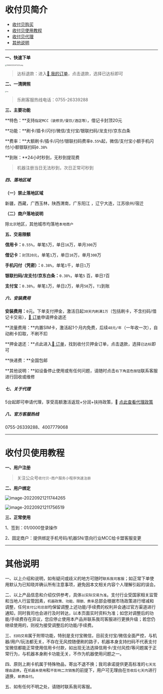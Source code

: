 # 收付贝简介

- [收付贝购买](#收付贝购买)
- [收付贝使用教程](#收付贝使用教程)
- [收付贝代理](agent/lssfb.md)
- [其他说明](#其他说明)

---

**一、快速下单**

[<img src="https://cos.zjkmkj.com/media/2024/08/20/120b598cd47714ec833c7b4b0d77729f-2.webp" alt="1569425353473233.png" style="zoom:33%;" />](https://kmshop.zjkmkj.com/pages/goods_details/index?id=38)

> 达标退款：进入[:link: 我的订单](http://kmshop.zjkmkj.com/pages/users/order_list/index)，点击退款，选择已达标即可

**二、一清牌照**

<img src="https://cos.zjkmkj.com/media/2024/08/20/423c00302cdf19f45c507e1e716f4230-2.webp" alt="img" style="zoom: 25%;" />

> 乐刷客服热线电话：0755-26339288

**三、主要功能**

**特色：**支持`指定MCC（装修贷/餐饮/酒店等）`，借记卡封顶20元

**功能：**刷卡/插卡/闪付/微信/支付宝/银联扫码/龙支付/京东白条

**费率：**大额刷卡/插卡/闪付/银联扫码费率`0.55%`起，微信/支付宝小额手机闪付/小额银联扫码`0.38%`

**到账：**24小时秒到，无秒到提现费

> 机器注册当日无法秒到，次日正常可秒到

##### 四、落地区域

**（一）禁止落地区域**

新疆，西藏，广西玉林，陕西渭南，广东阳江 ，辽宁大连，江苏徐州/宿迁

**（二）商户落地说明**

除`北京`地区，其他城市均落地`本地商户`

**五、交易限额**

**信用卡：**`0.55%`，单笔`5`万，单日`16`万，单月`300`万

**借记卡：**`封顶20元`，单笔`1`万，单日`10`万，单月`300`万

**手机闪付（凭密）：**`0.38%`，单笔`1`千，单日`1`万

**银联扫码/龙支付/京东白条：**`0.38%`，单笔`5` 百，单日`7`百

**支付宝：**`0.38%`，单笔`1`万，单日`2`万，单月`50`万，`T1`到账

##### 六、**安装费用**

**安装费用：**`0`元。下单支付押金，激活日起`30天内刷满1万`（包括刷卡，不含扫码/借记卡交易），[:link: 订单](http://kmshop.zjkmkj.com/pages/users/order_list/index)申请押金退还

**流量费用：**内置SIM卡，激活起1个月内免费，后续`48元/年`（一年收一次），自动刷卡扣取，不刷不扣

**押金退还：**点此进入[:link: 订单](http://kmshop.zjkmkj.com/pages/users/order_list/index)，找到收付贝押金订单，点击退款，选择`已达标`即可

**快递费：**全国包邮

**其他说明：**如设备停止使用或有任何问题，请随时点击`右下角蓝色按钮`联系客服进行回收或维修

##### 七、关于代理

5台起即可申请代理，享受高额激活返现+分润+扶持政策，:link: [点此查看代理政策](agent/lssfb.md)

##### 八、官方客服热线

0755-26339288、4007779068

---

# 收付贝使用教程

**一、用户注册**

> 关注公众号`收付贝`-`商户服务小程序快速注册`

**二、用户绑定**

![image-20220921211744265](https://cos.zjkmkj.com/media/2024/08/20/5ba0d5a4586a39e1c8284cda9bd5f0b8-2.webp)

![image-20220921211756519](https://cos.zjkmkj.com/media/2024/08/20/2f266b37a878a788add41a590b7d40f2-2.webp)

**三、正常使用**

1、签到：01/0000登录操作

2、固定商户：提供绑定手机号码/机器SN/意向行业MCC给卡盟客服变更

---

# 其他说明

一、以上介绍和说明，如有疑问或歧义的地方可随时`联系我司客服`；如正常下单使用默认为已知晓并确认所有注意事项，避免因本文相关内容个人理解引起的误会。

二、以上产品信息和介绍仅供参考，具体`以实际交易为准`。支付行业受国家相关监管和当地人行监管因素，`机器政策、功能、限额、费率`总部会根据市场政策进行增减和调整，任何`支付公司总部`均保留调整上述功能/手续费的权利并会通过官方渠道进行通知，同时我司也会进行及时转达，以本页面实时资料为准；如您对调整后的功能/手续费存在异议，您应停止使用本产品并联系我司客服进行更换升级；若您仍继续使用的，则视为接受调整后的功能/手续费。

三、`扫码交易`属于附带功能，特别是支付宝微信，目前支付宝/微信全面严控，与机器/用户/玩法都无关，不存在无风控随便刷的路子，机器本身支持扫码不代表支付宝微信都能正常使用信用卡付款，如出现无法选择信用卡/支付风控/等问题属于正常行为，与机器本身刷卡功能无关，不作为机器使用问题之一。

四、原则上刷卡机属于特殊物品，寄出不退不换；我司承诺提供更高标准的`七天无理由退换`，在`机器未使用`和`不影响二次销售`的前提下，用户可无理由在`签收后七天内`进行退换，`邮费自付`。

五、如有任何不明之处，请随时联系我司客服。
